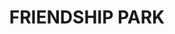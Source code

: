 ---
layout: post
title: "FRIENDSHIP PARK"
image: true
category: headlines
hl-title: "FRIENDSHIP PARK. "
hl-desc: "Update on the Friendship Park in Barangay Bool this city. This will soon be open to the public for your enjoyment and leisure. Refer to the photos above for the most recent developments. Stay posted for the Grand Opening details. (City Media Bureau)"
dated: Sept. 9 - 15, 2018
archive: true
---